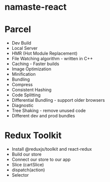 # namaste-react

# Parcel

- Dev Build
- Local Server
- HMR (Hot Module Replacement)
- File Watching algorithm - written in C++
- Caching - Faster builds
- Image Optimization
- Minification
- Bundling
- Compress
- Consistent Hashing
- Code Splitting
- Differential Bundling - support older browsers
- Diagnostic
- Tree Shaking - remove unused code
- Different dev and prod bundles

# Redux Toolkit

- Install @reduxjs/toolkit and react-redux
- Build our store
- Connect our store to our app
- Slice (cartSlice)
- dispatch(action)
- Selector
